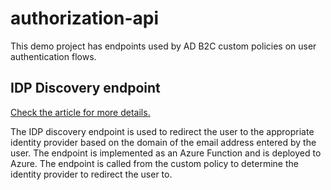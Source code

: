 # authorization-api
This demo project has endpoints used by AD B2C custom policies on user authentication flows.

## IDP Discovery endpoint

[Check the article for more details.](https://medium.com/@rafaelcaviquioli)

The IDP discovery endpoint is used to redirect the user to the appropriate identity provider based on the domain of the email address entered by the user. The endpoint is implemented as an Azure Function and is deployed to Azure. The endpoint is called from the custom policy to determine the identity provider to redirect the user to.
